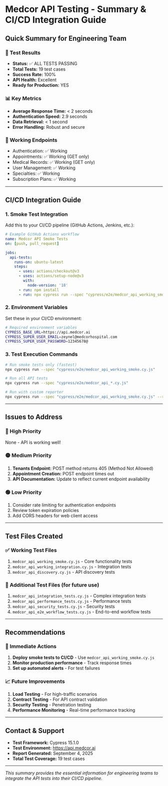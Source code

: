 # Medcor API Testing - Summary & CI/CD Integration Guide

## Quick Summary for Engineering Team

### 🎯 Test Results
- **Status:** ✅ ALL TESTS PASSING
- **Total Tests:** 19 test cases
- **Success Rate:** 100%
- **API Health:** Excellent
- **Ready for Production:** YES

### 📊 Key Metrics
- **Average Response Time:** < 2 seconds
- **Authentication Speed:** 2.9 seconds
- **Data Retrieval:** < 1 second
- **Error Handling:** Robust and secure

### 🔧 Working Endpoints
- Authentication: ✅ Working
- Appointments: ✅ Working (GET only)
- Medical Records: ✅ Working (GET only)
- User Management: ✅ Working
- Specialties: ✅ Working
- Subscription Plans: ✅ Working

---

## CI/CD Integration Guide

### 1. Smoke Test Integration

Add this to your CI/CD pipeline (GitHub Actions, Jenkins, etc.):

```yaml
# Example GitHub Actions workflow
name: Medcor API Smoke Tests
on: [push, pull_request]

jobs:
  api-tests:
    runs-on: ubuntu-latest
    steps:
      - uses: actions/checkout@v3
      - uses: actions/setup-node@v3
        with:
          node-version: '18'
      - run: npm install
      - run: npx cypress run --spec "cypress/e2e/medcor_api_working_smoke.cy.js" --headless
```

### 2. Environment Variables

Set these in your CI/CD environment:

```bash
# Required environment variables
CYPRESS_BASE_URL=https://api.medcor.ai
CYPRESS_SUPER_USER_EMAIL=zeynel@medcorhospital.com
CYPRESS_SUPER_USER_PASSWORD=12345678@
```

### 3. Test Execution Commands

```bash
# Run smoke tests only (fastest)
npx cypress run --spec "cypress/e2e/medcor_api_working_smoke.cy.js"

# Run all API tests
npx cypress run --spec "cypress/e2e/medcor_api_*.cy.js"

# Run with custom reporter
npx cypress run --spec "cypress/e2e/medcor_api_working_smoke.cy.js" --reporter json --reporter-options outputFile=test-results.json
```

---

## Issues to Address

### 🔴 High Priority
None - API is working well!

### 🟡 Medium Priority
1. **Tenants Endpoint:** POST method returns 405 (Method Not Allowed)
2. **Appointment Creation:** POST endpoint times out
3. **API Documentation:** Update to reflect current endpoint availability

### 🟢 Low Priority
1. Consider rate limiting for authentication endpoints
2. Review token expiration policies
3. Add CORS headers for web client access

---

## Test Files Created

### ✅ Working Test Files
1. `medcor_api_working_smoke.cy.js` - Core functionality tests
2. `medcor_api_working_integration.cy.js` - Integration tests
3. `medcor_api_discovery.cy.js` - API discovery tests

### 📁 Additional Test Files (for future use)
1. `medcor_api_integration_tests.cy.js` - Complex integration tests
2. `medcor_api_performance_tests.cy.js` - Performance tests
3. `medcor_api_security_tests.cy.js` - Security tests
4. `medcor_api_e2e_workflow_tests.cy.js` - End-to-end workflow tests

---

## Recommendations

### 🚀 Immediate Actions
1. **Deploy smoke tests to CI/CD** - Use `medcor_api_working_smoke.cy.js`
2. **Monitor production performance** - Track response times
3. **Set up automated alerts** - For test failures

### 📈 Future Improvements
1. **Load Testing** - For high-traffic scenarios
2. **Contract Testing** - For API contract validation
3. **Security Testing** - Penetration testing
4. **Performance Monitoring** - Real-time performance tracking

---

## Contact & Support

- **Test Framework:** Cypress 15.1.0
- **Test Environment:** https://api.medcor.ai
- **Report Generated:** September 4, 2025
- **Total Test Coverage:** 19 test cases

---

*This summary provides the essential information for engineering teams to integrate the API tests into their CI/CD pipeline.*
